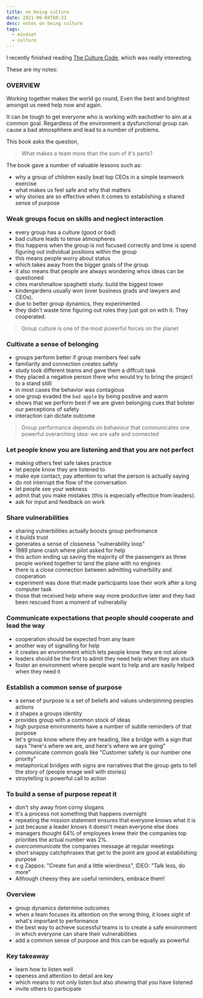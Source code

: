 ```yaml
---
title: on being culture
date: 2021-06-04T08:23
desc: notes on being culture
tags:
  - mindset 
  - culture
---
```


I recently finished reading [The Culture Code](https://www.goodreads.com/book/show/33517721-the-culture-code), which was really interesting.

These are my notes:

### OVERVIEW

Working together makes the world go round, Even the best and brightest amongst us need help now and again.

It can be tough to get everyone who is working with eachother to aim at a common goal. Regardless of the environment a dysfunctional group can cause a bad atmosphhere and lead to a number of problems.

This book asks the question,

> What makes a team more than the sum of it's parts?

The book gave a number of valuable lessons such as:

* why a group of children easily beat top CEOs in a simple teamwork exercise
* what makes us feel safe and why that matters
* why stories are so effective when it comes to establishing a shared sense of purpose

### Weak groups focus on skills and neglect interaction

* every group has a culture (good or bad)
* bad culture leads to tense atmospheres
* this happens when the group is not focused correctly and time is spend figuring out individual positions within the group
* this means people worry about status
* which takes away from the bigger goals of the group
* it also means that people are always wondering whos ideas can be questioned
* cites marshmallow spaghetti study. build the biggest tower
* kindergardens usually won (over business grads and lawyers and CEOs).
* due to better group dynamics, they experimented.
* they didn't waste time figuring out roles they just got on with it. They cooperated.

> Group culture is one of the most powerful forces on the planet

### Cultivate a sense of belonging

* groups perform better if group members feel safe
* familiarity and connection creates safety
* study took different teams and gave them a diffcult task
* they placed a negative person there who would try to bring the project to a stand stilll
* in most cases the behavior was contagious
* one group evaded the `bad apple` by being positive and warm
* shows that we perform best if we are given belonging cues that bolster our perceptions of safety
* interaction can dictate outcome

> Group performance depends on behaviour that communicates one powerful overarching idea: we are safe and connected

### Let people know you are listening and that you are not perfect

* making others feel safe takes practice
* let people know they are listened to
* make eye contact, pay attention to what the person is actually saying
* do not interrupt the flow of the conversation
* let people see your wekness
* admit that you make mistakes (this is especially effectice from leaders).
* ask for input and feedback on work

### Share vulnerabilities

* sharing vulnerbilities actually boosts group perfromance
* it builds trust
* generates a sense of closeness "vulnerability loop"
* 1989 plane crash where pilot asked for help
* this action ending up saving the majority of the passengers as three people worked together to land the plane with no engines
* there is a close connection between admitting vulnerbility and cooperation
* experiment was done that made participants lose their work after a long computer task
* those that received help where way more productive later and they had been rescued from a moment of vulnerabiliy

### Communicate expectations that people should cooperate and lead the way

* cooperation should be expected from any team
* another way of signalling for help
* it creates an environment which lets people know they are not alone
* leaders should be the first to admit they need help when they are stuck
* foster an environment where people want to help and are easily helped when they need it

### Establish a common sense of purpose

* a sense of purpose is a set of beliefs and values underpinning peoples actions
* it shapes a groups identity
* provides group with a common stock of ideas
* high purpose environments have a number of subtle reminders of that purpose
* let's group know where they are heading, like a bridge with a sign that says "here's where we are, and here's where we are going"
* communicate common goals like "Customer safety is our number one priority"
* metaphorical bridges with signs are narratives that the group gets to tell the story of (people enage well with stories)
* stroytelling is powerful call to action

### To build a sense of purpose repeat it

* don't shy away from corny slogans 
* It's a process not something that happens overnight
* repeating the mission statement ensures that everyone knows what it is
* just because a leader knows it doesn't mean everyone else does
* managers thought 64% of employees knew their the companies top priorities the actual number was 2%.
* _overcommunicate_ the companies message at regular meetings
* short snappy catchphrases that get to the point are good at establishing purpose
*  e.g Zappos: "Create fun and a little wierdness", IDEO: "Talk less, do more"
*  Although cheesy they are useful reminders, embrace them!

### Overview

* group dynamics determine outcomes
* when a team focuses its attention on the wrong thing, it loses sight of what's important to performance
* the best way to achieve sucessful teams is to create a safe environment in which everyone can share their vulnerabilities
* add a common sense of purpose and this can be equally as powerful

### Key takeaway

* learn how to listen well 
* openess and attention to detail are key
* which means to not only listen but also showing that you have listened
* invite others to participate

